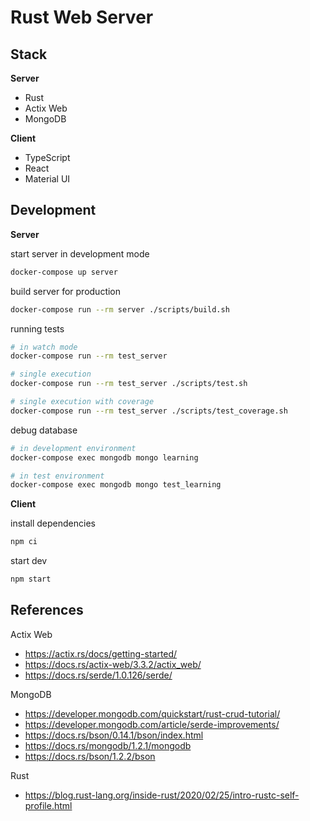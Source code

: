 # Rust Web Server

## Stack

**Server**

- Rust
- Actix Web
- MongoDB

**Client**

- TypeScript
- React
- Material UI


## Development

**Server**

start server in development mode

```sh
docker-compose up server
```

build server for production

```sh
docker-compose run --rm server ./scripts/build.sh
```

running tests

```sh
# in watch mode
docker-compose run --rm test_server

# single execution
docker-compose run --rm test_server ./scripts/test.sh

# single execution with coverage
docker-compose run --rm test_server ./scripts/test_coverage.sh
```

debug database

```sh
# in development environment
docker-compose exec mongodb mongo learning

# in test environment
docker-compose exec mongodb mongo test_learning
```

**Client**

install dependencies

```sh
npm ci
```

start dev

```sh
npm start
```

## References

Actix Web

- https://actix.rs/docs/getting-started/
- https://docs.rs/actix-web/3.3.2/actix_web/
- https://docs.rs/serde/1.0.126/serde/

MongoDB

- https://developer.mongodb.com/quickstart/rust-crud-tutorial/
- https://developer.mongodb.com/article/serde-improvements/
- https://docs.rs/bson/0.14.1/bson/index.html
- https://docs.rs/mongodb/1.2.1/mongodb
- https://docs.rs/bson/1.2.2/bson


Rust

- https://blog.rust-lang.org/inside-rust/2020/02/25/intro-rustc-self-profile.html

